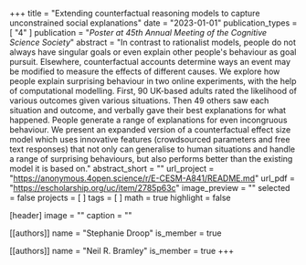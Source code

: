 +++
title = "Extending counterfactual reasoning models to capture unconstrained social explanations"
date = "2023-01-01"
publication_types = [ "4" ]
publication = "_Poster at 45th Annual Meeting of the Cognitive Science Society_"
abstract = "In contrast to rationalist models, people do not always have singular goals or even explain other people's behaviour as goal pursuit. Elsewhere, counterfactual accounts determine ways an event may be modified to measure the effects of different causes. We explore how people explain surprising behaviour in two online experiments, with the help of computational modelling. First, 90 UK-based adults rated the likelihood of various outcomes given various situations. Then 49 others saw each situation and outcome, and verbally gave their best explanations for what happened. People generate a range of explanations for even incongruous behaviour. We present an expanded version of a counterfactual effect size model which uses innovative features (crowdsourced parameters and free text responses) that not only can generalise to human situations and handle a range of surprising behaviours, but also performs better than the existing model it is based on."
abstract_short = ""
url_project = "https://anonymous.4open.science/r/E-CESM-A841/README.md"
url_pdf = "https://escholarship.org/uc/item/2785p63c"
image_preview = ""
selected = false
projects = [ ]
tags = [ ]
math = true
highlight = false

[header]
image = ""
caption = ""

[[authors]]
name = "Stephanie Droop"
is_member = true

[[authors]]
name = "Neil R. Bramley"
is_member = true
+++

